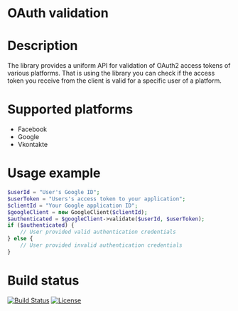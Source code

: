 # OAuth validation

# Description
The library provides a uniform API for validation of OAuth2 access tokens of various platforms. That is using the library you can check if the access token you receive from the client is valid for a specific user of a platform.

# Supported platforms
* Facebook
* Google
* Vkontakte

# Usage example
```php
$userId = "User's Google ID";
$userToken = "Users's access token to your application";
$clientId = "Your Google application ID";
$googleClient = new GoogleClient($clientId);
$authenticated = $googleClient->validate($userId, $userToken);
if ($authenticated) {
    // User provided valid authentication credentials
} else {
    // User provided invalid authentication credentials
}
```

# Build status
[![Build Status](https://travis-ci.org/Kolyunya/oauth2-validation.svg)](https://travis-ci.org/Kolyunya/oauth2-validation) [![License](https://poser.pugx.org/kolyunya/oauth-authentication/license.svg)](https://packagist.org/packages/kolyunya/oauth2-validation)